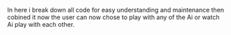 In here i break down all code for easy understanding and maintenance
then cobined it now the user can now chose to play with any of the Ai or watch Ai play with each other.